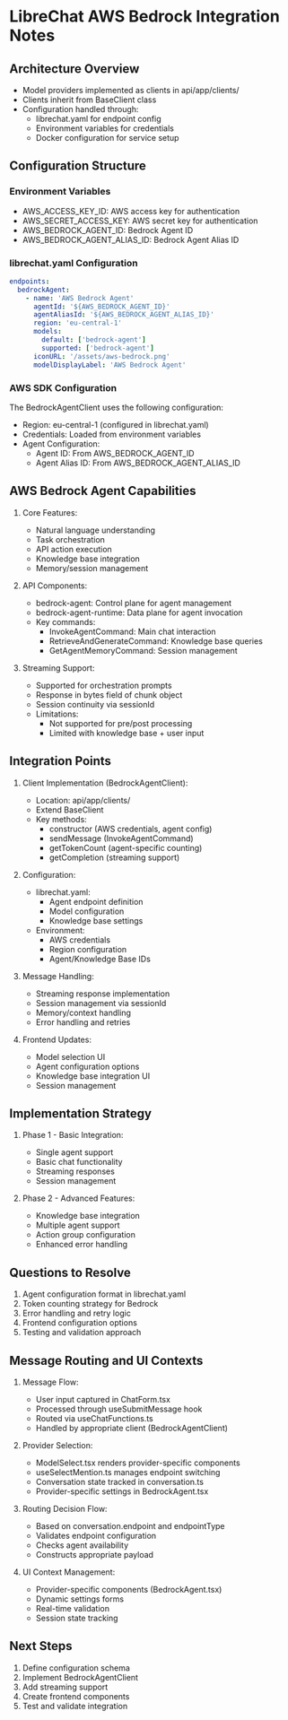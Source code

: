 # LibreChat AWS Bedrock Integration Notes

## Architecture Overview

- Model providers implemented as clients in api/app/clients/
- Clients inherit from BaseClient class
- Configuration handled through:
  - librechat.yaml for endpoint config
  - Environment variables for credentials
  - Docker configuration for service setup

## Configuration Structure

### Environment Variables

- AWS_ACCESS_KEY_ID: AWS access key for authentication
- AWS_SECRET_ACCESS_KEY: AWS secret key for authentication
- AWS_BEDROCK_AGENT_ID: Bedrock Agent ID
- AWS_BEDROCK_AGENT_ALIAS_ID: Bedrock Agent Alias ID

### librechat.yaml Configuration

```yaml
endpoints:
  bedrockAgent:
    - name: 'AWS Bedrock Agent'
      agentId: '${AWS_BEDROCK_AGENT_ID}'
      agentAliasId: '${AWS_BEDROCK_AGENT_ALIAS_ID}'
      region: 'eu-central-1'
      models:
        default: ['bedrock-agent']
        supported: ['bedrock-agent']
      iconURL: '/assets/aws-bedrock.png'
      modelDisplayLabel: 'AWS Bedrock Agent'
```

### AWS SDK Configuration

The BedrockAgentClient uses the following configuration:

- Region: eu-central-1 (configured in librechat.yaml)
- Credentials: Loaded from environment variables
- Agent Configuration:
  - Agent ID: From AWS_BEDROCK_AGENT_ID
  - Agent Alias ID: From AWS_BEDROCK_AGENT_ALIAS_ID

## AWS Bedrock Agent Capabilities

1. Core Features:

   - Natural language understanding
   - Task orchestration
   - API action execution
   - Knowledge base integration
   - Memory/session management

2. API Components:

   - bedrock-agent: Control plane for agent management
   - bedrock-agent-runtime: Data plane for agent invocation
   - Key commands:
     - InvokeAgentCommand: Main chat interaction
     - RetrieveAndGenerateCommand: Knowledge base queries
     - GetAgentMemoryCommand: Session management

3. Streaming Support:
   - Supported for orchestration prompts
   - Response in bytes field of chunk object
   - Session continuity via sessionId
   - Limitations:
     - Not supported for pre/post processing
     - Limited with knowledge base + user input

## Integration Points

1. Client Implementation (BedrockAgentClient):

   - Location: api/app/clients/
   - Extend BaseClient
   - Key methods:
     - constructor (AWS credentials, agent config)
     - sendMessage (InvokeAgentCommand)
     - getTokenCount (agent-specific counting)
     - getCompletion (streaming support)

2. Configuration:

   - librechat.yaml:
     - Agent endpoint definition
     - Model configuration
     - Knowledge base settings
   - Environment:
     - AWS credentials
     - Region configuration
     - Agent/Knowledge Base IDs

3. Message Handling:

   - Streaming response implementation
   - Session management via sessionId
   - Memory/context handling
   - Error handling and retries

4. Frontend Updates:
   - Model selection UI
   - Agent configuration options
   - Knowledge base integration UI
   - Session management

## Implementation Strategy

1. Phase 1 - Basic Integration:

   - Single agent support
   - Basic chat functionality
   - Streaming responses
   - Session management

2. Phase 2 - Advanced Features:
   - Knowledge base integration
   - Multiple agent support
   - Action group configuration
   - Enhanced error handling

## Questions to Resolve

1. Agent configuration format in librechat.yaml
2. Token counting strategy for Bedrock
3. Error handling and retry logic
4. Frontend configuration options
5. Testing and validation approach

## Message Routing and UI Contexts

1. Message Flow:

   - User input captured in ChatForm.tsx
   - Processed through useSubmitMessage hook
   - Routed via useChatFunctions.ts
   - Handled by appropriate client (BedrockAgentClient)

2. Provider Selection:

   - ModelSelect.tsx renders provider-specific components
   - useSelectMention.ts manages endpoint switching
   - Conversation state tracked in conversation.ts
   - Provider-specific settings in BedrockAgent.tsx

3. Routing Decision Flow:

   - Based on conversation.endpoint and endpointType
   - Validates endpoint configuration
   - Checks agent availability
   - Constructs appropriate payload

4. UI Context Management:
   - Provider-specific components (BedrockAgent.tsx)
   - Dynamic settings forms
   - Real-time validation
   - Session state tracking

## Next Steps

1. Define configuration schema
2. Implement BedrockAgentClient
3. Add streaming support
4. Create frontend components
5. Test and validate integration
